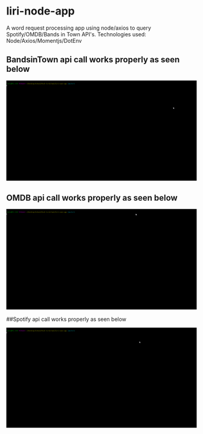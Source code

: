 # liri-node-app
A word request processing app using node/axios to query Spotify/OMDB/Bands in Town API's. Technologies used: Node/Axios/Momentjs/DotEnv



## BandsinTown api call works properly as seen below

![bandsintown](imagesAndVideo/concert-this.gif)


## OMDB api call works properly as seen below

![omdb](/imagesAndVideo/movie-this.gif)

##Spotify api call works properly as seen below


![spotify](imagesAndVideo/spotify-this.gif)